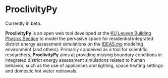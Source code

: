 ProclivityPy
============

Currently in beta.

**ProclivityPy** is an open web tool developed at the [KU Leuven Building Physics Section](http://bwk.kuleuven.be/bwf/) 
to model the pervasive space for residential integrated district energy assessment simulations on the
[IDEAS.mo](https://github.com/open-ideas) modeling environment (and others).
Primarily conceived as a tool for scientific researchers, **ProclivityPy** aims at providing missing boundary conditions
in integrated district energy assessment simulations related to human behavior, such as the use of appliances and 
lighting, space heating settings and domestic hot water redrawals.
